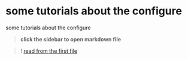 # some tutorials about the configure

some tutorials about the configure

> **click the sidebar to open markdown file**

>! [read from the first file](./ascend_matrix/readme.md)
